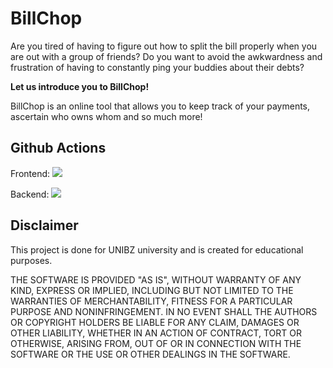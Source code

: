 # BillChop

Are you tired of having to figure out how to split the bill properly when you are out with a group of friends? Do you want to avoid the awkwardness and frustration of having to constantly ping your buddies about their debts?

**Let us introduce you to BillChop!**

BillChop is an online tool that allows you to keep track of your payments, ascertain who owns whom and so much more!

## Github Actions
Frontend: ![](https://github.com/TeamInterject/BillChop/workflows/Frontend-CI/badge.svg)

Backend: ![](https://github.com/HuCaresTeam/schedulearn/workflows/Backend-CI/badge.svg)

## Disclaimer
This project is done for UNIBZ university and is created for educational purposes.

THE SOFTWARE IS PROVIDED "AS IS", WITHOUT WARRANTY OF ANY KIND, EXPRESS OR IMPLIED, INCLUDING BUT NOT LIMITED TO THE WARRANTIES OF MERCHANTABILITY, FITNESS FOR A PARTICULAR PURPOSE AND NONINFRINGEMENT. IN NO EVENT SHALL THE AUTHORS OR COPYRIGHT HOLDERS BE LIABLE FOR ANY CLAIM, DAMAGES OR OTHER LIABILITY, WHETHER IN AN ACTION OF CONTRACT, TORT OR OTHERWISE, ARISING FROM, OUT OF OR IN CONNECTION WITH THE SOFTWARE OR THE USE OR OTHER DEALINGS IN THE SOFTWARE.
